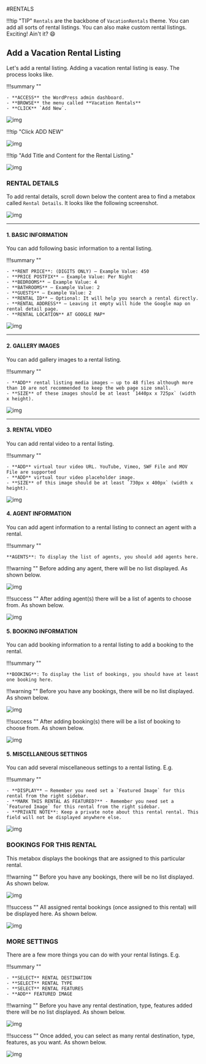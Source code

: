 #RENTALS

!!!tip "TIP"
    `Rentals` are the backbone of `VacationRentals` theme. You can add all sorts of rental listings. You can also make custom rental listings. Exciting! Ain't it? :smile:

## Add a Vacation Rental Listing

Let's add a rental listing. Adding a vacation rental listing is easy. The process looks like.

!!!summary ""

    - **ACCESS** the WordPress admin dashboard.
    - **BROWSE** the menu called **Vacation Rentals**
    - **CLICK** `Add New`.


![img](img/vr-12.jpg)

!!!tip "Click ADD NEW"

![img](img/vr-13.jpg)

!!!tip "Add Title and Content for the Rental Listing."

![img](img/vr-14.jpg)

### RENTAL DETAILS

To add rental details, scroll down below the content area to find a metabox called `Rental Details`. It looks like the following screenshot.

![img](img/vr-15.jpg)

---

#### 1. BASIC INFORMATION

You can add following basic information to a rental listing.

!!!summary ""

    - **RENT PRICE**: (DIGITS ONLY) — Example Value: 450
    - **PRICE POSTFIX** — Example Value: Per Night
    - **BEDROOMS** — Example Value: 4
    - **BATHROOMS** — Example Value: 2
    - **GUESTS** — Example Value: 2
    - **RENTAL ID** — Optional: It will help you search a rental directly.
    - **RENTAL ADDRESS** — Leaving it empty will hide the Google map on rental detail page.
    - **RENTAL LOCATION** AT GOOGLE MAP*

![img](img/vr-16.jpg)

---

#### 2. GALLERY IMAGES

You can add gallery images to a rental listing.

!!!summary ""

    - **ADD** rental listing media images — up to 48 files although more than 10 are not recommended to keep the web page size small.
    - **SIZE** of these images should be at least `1440px x 725px` (width x height).

![img](img/vr-17.jpg)

---

#### 3. RENTAL VIDEO

You can add rental video to a rental listing.

!!!summary ""

    - **ADD** virtual tour video URL. YouTube, Vimeo, SWF File and MOV File are supported
    - **ADD** virtual tour video placeholder image. 
    - **SIZE** of this image should be at least `730px x 400px` (width x height).

![img](img/vr-18.jpg)

#### 4. AGENT INFORMATION

You can add agent information to a rental listing to connect an agent with a rental.

!!!summary ""

    **AGENTS**: To display the list of agents, you should add agents here.

!!!warning ""
    Before adding any agent, there will be no list displayed. As shown below.

![img](img/vr-19.jpg)

!!!success ""
    After adding agent(s) there will be a list of agents to choose from. As shown below.

![img](img/vr-20.jpg)

#### 5. BOOKING INFORMATION

You can add booking information to a rental listing to add a booking to the rental.

!!!summary ""

    **BOOKING**: To display the list of bookings, you should have at least one booking here.

!!!warning ""
    Before you have any bookings, there will be no list displayed. As shown below.

![img](img/vr-21.jpg)

!!!success ""
    After adding booking(s) there will be a list of booking to choose from. As shown below.

![img](img/vr-22.jpg)

#### 5. MISCELLANEOUS SETTINGS

You can add several miscellaneous settings to a rental listing. E.g.

!!!summary ""

    - **DISPLAY** — Remember you need set a `Featured Image` for this rental from the right sidebar.
    - **MARK THIS RENTAL AS FEATURED?** - Remember you need set a `Featured Image` for this rental from the right sidebar.
    - **PRIVATE NOTE**: Keep a private note about this rental rental. This field will not be displayed anywhere else.

![img](img/vr-23.jpg)

### BOOKINGS FOR THIS RENTAL

This metabox displays the bookings that are assigned to this particular rental.

!!!warning ""
    Before you have any bookings, there will be no list displayed. As shown below.


![img](img/vr-24.jpg)

!!!success ""
    All assigned rental bookings (once assigned to this rental) will be displayed here. As shown below.

![img](img/vr-25.jpg)

### MORE SETTINGS

There are a few more things you can do with your rental listings. E.g.

!!!summary ""

    - **SELECT** RENTAL DESTINATION
    - **SELECT** RENTAL TYPE
    - **SELECT** RENTAL FEATURES
    - **ADD** FEATURED IMAGE

!!!warning ""
    Before you have any rental destination, type, features added there will be no list displayed. As shown below.

![img](img/vr-26.jpg)

!!!success ""
    Once added, you can select as many rental destination, type, features, as you want. As shown below.

![img](img/vr-27.jpg)
